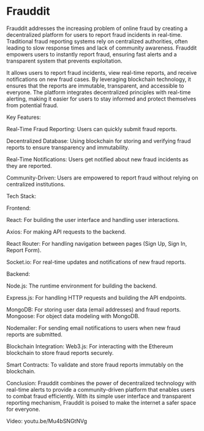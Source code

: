 # Frauddit
Frauddit addresses the increasing problem of online fraud by creating a decentralized platform for users to report fraud incidents in real-time. Traditional fraud reporting systems rely on centralized authorities, often leading to slow response times and lack of community awareness. Frauddit empowers users to instantly report fraud, ensuring fast alerts and a transparent system that prevents exploitation.

It allows users to report fraud incidents, view real-time reports, and receive notifications on new fraud cases. By leveraging blockchain technology, it ensures that the reports are immutable, transparent, and accessible to everyone. The platform integrates decentralized principles with real-time alerting, making it easier for users to stay informed and protect themselves from potential fraud.

Key Features:

Real-Time Fraud Reporting: Users can quickly submit fraud reports.

Decentralized Database: Using blockchain for storing and verifying fraud reports to ensure transparency and immutability.

Real-Time Notifications: Users get notified about new fraud incidents as they are reported.

Community-Driven: Users are empowered to report fraud without relying on centralized institutions.

Tech Stack:

Frontend:

React: For building the user interface and handling user interactions.

Axios: For making API requests to the backend.

React Router: For handling navigation between pages (Sign Up, Sign In, Report Form).

Socket.io: For real-time updates and notifications of new fraud reports.

Backend:

Node.js: The runtime environment for building the backend.

Express.js: For handling HTTP requests and building the API endpoints.

MongoDB: For storing user data (email addresses) and fraud reports.
Mongoose: For object data modeling with MongoDB.

Nodemailer: For sending email notifications to users when new fraud reports are submitted.

Blockchain Integration:
Web3.js: For interacting with the Ethereum blockchain to store fraud reports securely.

Smart Contracts: To validate and store fraud reports immutably on the blockchain.

Conclusion:
Frauddit combines the power of decentralized technology with real-time alerts to provide a community-driven platform that enables users to combat fraud efficiently. With its simple user interface and transparent reporting mechanism, Frauddit is poised to make the internet a safer space for everyone.

Video:
youtu.be/Mu4bSNGtNVg
